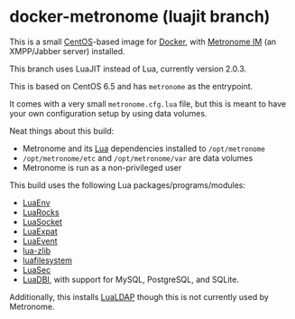 docker-metronome (luajit branch)
=============

This is a small [CentOS](http://www.centos.org/)-based image for [Docker](http://docker.io/), with [Metronome IM](http://www.lightwitch.org/metronome) (an XMPP/Jabber server) installed.

This branch uses LuaJIT instead of Lua, currently version 2.0.3.

This is based on CentOS 6.5 and has `metronome` as the entrypoint.

It comes with a very small `metronome.cfg.lua` file, but this is meant to
have your own configuration setup by using data volumes.

Neat things about this build:

* Metronome and its [Lua](http://www.lua.org/) dependencies installed to `/opt/metronome`
* `/opt/metronome/etc` and `/opt/metronome/var` are data volumes
* Metronome is run as a non-privileged user

This build uses the following Lua packages/programs/modules:

* [LuaEnv](http://github.com/cehoffman/luaenv)
* [LuaRocks](http://www.luarocks.org/)
* [LuaSocket](http://github.com/diegonehab/luasocket)
* [LuaExpat](http://matthewwild.co.uk/projects/luaexpat/)
* [LuaEvent](http://github.com/harningt/luaevent)
* [lua-zlib](http://github.com/brimworks/lua-zlib) 
* [luafilesystem](http://github.com/keplerproject/luafilesystem)
* [LuaSec](http://github.com/brunoos/luasec)
* [LuaDBI](http://code.google.com/p/luadbi/), with support for MySQL, PostgreSQL, and SQLite.

Additionally, this installs [LuaLDAP](http://github.com/jprjr/lualdap) though this
is not currently used by Metronome.
